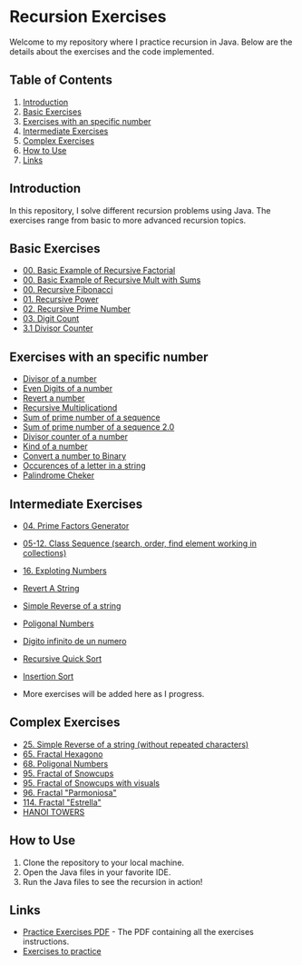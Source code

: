 # Recursion Exercises

Welcome to my repository where I practice recursion in Java. Below are the details about the exercises and the code implemented.

## Table of Contents

1. [Introduction](#introduction)
2. [Basic Exercises](#basic-exercises)
3. [Exercises with an specific number](#exercises-with-an-specific-number)
4. [Intermediate Exercises](#intermediate-exercises)
5. [Complex Exercises](#complex-exercises)
6. [How to Use](#how-to-use)
7. [Links](#links)

## Introduction

In this repository, I solve different recursion problems using Java. The exercises range from basic to more advanced recursion topics.

## Basic Exercises

- [00. Basic Example of Recursive Factorial](src/Factorial.java)
- [00. Basic Example of Recursive Mult with Sums](src/RecursiveSum.java)
- [00. Recursive Fibonacci](src/Fibonacci.java)
- [01. Recursive Power](src/RecursivePower.java)
- [02. Recursive Prime Number](src/IsPrime.java)
- [03. Digit Count](src/DigitCount.java)
- [3.1 Divisor Counter](src/DivisorCounter.java)

## Exercises with an specific number

- [Divisor of a number](src/DivisorCounter.java)
- [Even Digits of a number](src/EvenDigits.java)
- [Revert a number](src/InvertirNumero.java)
- [Recursive Multiplicationd](src/MultiRecursiva.java)
- [Sum of prime number of a sequence](src/SumaPrimos.java)
- [Sum of prime number of a sequence 2.0](src/SumaPrimosRecursiva.java)
- [Divisor counter of a number](src/DivisorCounter.java)
- [Kind of a number](src/TipoDeNumero.java)
- [Convert a number to Binary](src/ToBinary.java)
- [Occurences of a letter in a string](src/CharacterCounter.java)
- [Palindrome Cheker](src/PalindromerChecker.java)

## Intermediate Exercises

- [04. Prime Factors Generator](src/PrimeFactors.java)
- [05-12. Class Sequence (search, order, find element working in collections)](src/SecuenciaPlus.java)
- [16. Exploting Numbers](src/ExplotingNumbers.java)
- [Revert A String](src/RevertString.java)
- [Simple Reverse of a string](src/SimpleReverse.java)
- [Poligonal Numbers](src/PoligonalNumbers.java)
- [Digito infinito de un numero](src/Gdigito.java)
- [Recursive Quick Sort](src/QuickSort.java)
- [Insertion Sort](src/InsertionSort.java)

- More exercises will be added here as I progress.

## Complex Exercises

- [25. Simple Reverse of a string (without repeated characters)](src/SimpleReverse.java)
- [65. Fractal Hexagono](src/FractalHexagono.java)
- [68. Poligonal Numbers](src/PoligonalNumbers.java)
- [95. Fractal of Snowcups](src/CopoDeNieve.java)
- [95. Fractal of Snowcups with visuals](src/CopoDeNieveAnimado.java)
- [96. Fractal  "Parmoniosa"](src/Parmoniosa.java)
- [114. Fractal  "Estrella"](src/EstrellaRecursiva.java)
- [HANOI TOWERS](src/HanoiTowers.java)
  
## How to Use

1. Clone the repository to your local machine.
2. Open the Java files in your favorite IDE.
3. Run the Java files to see the recursion in action!

## Links

- [Practice Exercises PDF](PracticeExercises.pdf) - The PDF containing all the exercises instructions.
- [Exercises to practice](https://github.com/LordDanilo/EjerciciosRecursividad/tree/main)
